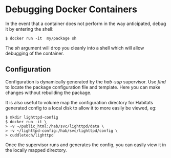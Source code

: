 # Debugging Docker Containers

In the event that a container does not perform in the way anticipated, debug it by entering the shell:

```
$ docker run -it  my/package sh
```
 
The _sh_ argument will drop you cleanly into a shell which will allow debugging of the container.

## Configuration 

Configuration is dynamically generated by the _hab-sup_ supervisor.  Use _find_ to locate the package configuration
file and template.  Here you can make changes without rebuilding the package.

It is also useful to volume map the configuration directory for Habitats generated config to a local disk to allow
it to more easily be viewed, eg:

```
$ mkdir lighttpd-config
$ docker run -it \
> -v ~/public_html:/hab/svc/lighttpd/data \
> -v ~/lighttpd-config:/hab/svc/lighttpd/config \
> cuddletech/lighttpd
```

Once the supervisor runs and generates the config, you can easily view it in the locally mapped directory.





